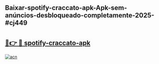 ## Baixar-spotify-craccato-apk-Apk-sem-anúncios-desbloqueado-completamente-2025-#cj449

# <h2><a href="https://ainizakaria.my?title=spotify-craccato-apk&ref=20M">🔗👉 🔴 spotify-craccato-apk</a></h2>

[![acn](https://github.com/user-attachments/assets/0f9c940e-d8b0-45ae-aac7-cd30a18b3e1c)](https://ainizakaria.my?title=spotify-craccato-apk&ref=20M)


